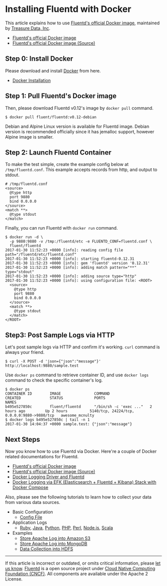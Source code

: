 # Installing Fluentd with Docker

This article explains how to use [Fluentd's official Docker image](https://hub.docker.com/r/fluent/fluentd/), maintained by
[Treasure Data, Inc](http://www.treasuredata.com/).

-   [Fluentd's official Docker image](https://hub.docker.com/r/fluent/fluentd/)
-   [Fluentd's official Docker image (Source)](https://github.com/fluent/fluentd-docker-image)


## Step 0: Install Docker

Please download and install [Docker](https://www.docker.com/) from here.

-   [Docker Installation](https://docs.docker.com/engine/installation/)

## Step 1: Pull Fluentd's Docker image

Then, please download Fluentd v0.12's image by `docker pull` command.

``` {.CodeRay}
$ docker pull fluent/fluentd:v0.12-debian
```
Debian and Alpine Linux version is available for Fluentd image. Debian
version is recommended officially since it has jemalloc support, however
Alpine image is smaller.

## Step 2: Launch Fluentd Container

To make the test simple, create the example config below at
`/tmp/fluentd.conf`. This example accepts records from http, and output
to stdout.

``` {.CodeRay}
# /tmp/fluentd.conf
<source>
  @type http
  port 9880
  bind 0.0.0.0
</source>
<match **>
  @type stdout
</match>
```

Finally, you can run Fluentd with `docker run` command.

``` {.CodeRay}
$ docker run -d \
  -p 9880:9880 -v /tmp:/fluentd/etc -e FLUENTD_CONF=fluentd.conf \
  fluent/fluentd
2017-01-30 11:52:23 +0000 [info]: reading config file path="/fluentd/etc/fluentd.conf"
2017-01-30 11:52:23 +0000 [info]: starting fluentd-0.12.31
2017-01-30 11:52:23 +0000 [info]: gem 'fluentd' version '0.12.31'
2017-01-30 11:52:23 +0000 [info]: adding match pattern="**" type="stdout"
2017-01-30 11:52:23 +0000 [info]: adding source type="http"
2017-01-30 11:52:23 +0000 [info]: using configuration file: <ROOT>
  <source>
    @type http
    port 9880
    bind 0.0.0.0
  </source>
  <match **>
    @type stdout
  </match>
</ROOT>
```

## Step3: Post Sample Logs via HTTP

Let's post sample logs via HTTP and confirm it's working. `curl` command
is always your friend.

``` {.CodeRay}
$ curl -X POST -d 'json={"json":"message"}' http://localhost:9880/sample.test
```

Use `docker ps` command to retrieve container ID, and use `docker logs`
command to check the specific container's log.

``` {.CodeRay}
$ docker ps
CONTAINER ID        IMAGE               COMMAND                  CREATED             STATUS              PORTS                                         NAMES
b495e527850c        fluent/fluentd      "/bin/sh -c 'exec ..."   2 hours ago         Up 2 hours          5140/tcp, 24224/tcp, 0.0.0.0:9880->9880/tcp   awesome_mcnulty
$ docker logs b495e527850c | tail -n 1
2017-01-30 14:04:37 +0000 sample.test: {"json":"message"}
```

## Next Steps

Now you know how to use Fluentd via Docker. Here're a couple of Docker
related documentations for Fluentd.

-   [Fluentd's official Docker image](https://hub.docker.com/r/fluent/fluentd/)
-   [Fluentd's official Docker image (Source)](https://github.com/fluent/fluentd-docker-image)
-   [Docker Logging Driver and Fluentd](/articles/docker-logging.md)
-   [Docker Logging via EFK (Elasticsearch + Fluentd + Kibana) Stack
    with Docker Compose](docker-logging-efk-compose)

Also, please see the following tutorials to learn how to collect your
data from various data sources.

-   Basic Configuration
    -   [Config File](/configuration/config-file.md)
-   Application Logs
    -   [Ruby](/articles/ruby.md), [Java](/articles/java.md), [Python](/articles/python.md), [PHP](/articles/php.md),
        [Perl](/articles/perl.md), [Node.js](/articles/nodejs.md), [Scala](/articles/scala.md)
-   Examples
    -   [Store Apache Log into Amazon S3](/articles/apache-to-s3.md)
    -   [Store Apache Log into MongoDB](/articles/apache-to-mongodb.md)
    -   [Data Collection into HDFS](/articles/http-to-hdfs.md)


------------------------------------------------------------------------

If this article is incorrect or outdated, or omits critical information, please [let us know](https://github.com/fluent/fluentd-docs/issues?state=open).
[Fluentd](http://www.fluentd.org/) is a open source project under [Cloud Native Computing Foundation (CNCF)](https://cncf.io/). All components are available under the Apache 2 License.
